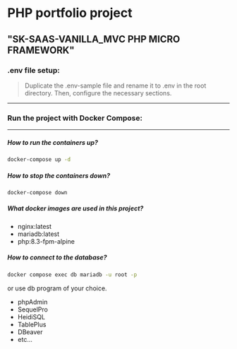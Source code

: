# PHP portfolio project

## "SK-SAAS-VANILLA_MVC PHP MICRO FRAMEWORK"

### .env file setup:

> Duplicate the .env-sample file and rename it to .env in the root directory. Then, configure the necessary sections.

<hr>

### Run the project with Docker Compose:

<hr>

##### How to run the containers up?

```zsh
docker-compose up -d
```

##### How to stop the containers down?

```zsh
docker-compose down
```

##### What docker images are used in this project?

- nginx:latest
- mariadb:latest
- php:8.3-fpm-alpine

##### How to connect to the database?

```zsh
docker compose exec db mariadb -u root -p
```

or use db program of your choice.

- phpAdmin
- SequelPro
- HeidiSQL
- TablePlus
- DBeaver
- etc...
